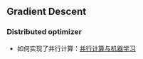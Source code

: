 ## Gradient Descent


### Distributed optimizer

- 如何实现了并行计算：[并行计算与机器学习](https://zhuanlan.zhihu.com/p/114028616)